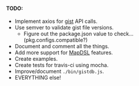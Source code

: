 #### TODO:
* Implement axios for [gist] API calls.
* Use semver to validate gist file versions.
  * Figure out the package.json value to check... (pkg.configs.compatible?)
* Document and comment all the things.
* Add more support for [MapDSL] features.
* Create examples.
* Create tests for travis-ci using mocha.
* Improve/document `./bin/gistdb.js`.
* EVERYTHING else!

[MapDSL]: https://www.npmjs.com/package/mapdsl
[gist]: https://gist.github.com/
